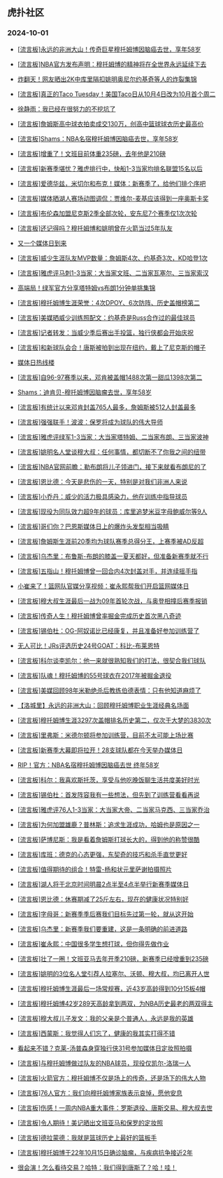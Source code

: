 ## 虎扑社区 
### 2024-10-01

+ [[流言板]永远的非洲大山！传奇巨星穆托姆博因脑癌去世，享年58岁](https://bbs.hupu.com/628189557.html)

+ [[流言板]NBA官方发布声明：穆托姆博的精神将在全世界永远延续下去](https://bbs.hupu.com/628189644.html)

+ [炸翻天！网友晒出2K中库里隔扣姚明奥尼尔约基奇等人的炸裂集锦](https://bbs.hupu.com/628188430.html)

+ [[流言板]真正的Taco Tuesday！美国Taco日从10月4日改为10月首个周二](https://bbs.hupu.com/628189538.html)

+ [徐静雨：我已经在很努力的不挖坑了](https://bbs.hupu.com/628188217.html)

+ [[流言板]詹姆斯高中球衣拍卖成交130万，创高中篮球球衣历史最高价](https://bbs.hupu.com/628187889.html)

+ [[流言板]Shams：NBA名宿穆托姆博因脑癌去世，享年58岁](https://bbs.hupu.com/628189558.html)

+ [[流言板]增重了！文班目前体重235磅，去年他是210磅](https://bbs.hupu.com/628189247.html)

+ [[流言板]新赛季堪忧？雅虎排行中，快船1-3当家均排名联盟15名以后](https://bbs.hupu.com/628188396.html)

+ [[流言板]爱德华兹，米切尔和布克！媒体：新赛季了，给他们排个序吧](https://bbs.hupu.com/628188582.html)

+ [[流言板]媒体晒湖人赛场动图调侃：贾维尔-麦基应该得到一座奥斯卡奖](https://bbs.hupu.com/628186894.html)

+ [[流言板]布伦森加盟尼克斯2季全部次轮，安东尼7个赛季仅1次次轮](https://bbs.hupu.com/628189250.html)

+ [[流言板]还记得吗？穆托姆博和姚明曾在火箭当过5年队友](https://bbs.hupu.com/628189599.html)

+ [又一个媒体日到来](https://bbs.hupu.com/628189422.html)

+ [[流言板]威少生涯队友MVP数量：詹姆斯4次、约基奇3次，KD哈登1次](https://bbs.hupu.com/628187990.html)

+ [[流言板]雅虎评马刺1-3当家：大当家文班、二当家瓦塞尔、三当家索汉](https://bbs.hupu.com/628188585.html)

+ [高端局！绿军官方分享塔特姆vs布朗1分钟单挑集锦](https://bbs.hupu.com/628188368.html)

+ [[流言板]穆托姆博生涯荣誉：4次DPOY、6次防阵、历史盖帽榜第二](https://bbs.hupu.com/628189699.html)

+ [[流言板]美媒晒威少训练照配文：约基奇是Russ合作过的最佳球员](https://bbs.hupu.com/628184410.html)

+ [[流言板]记者转发：当威少季后赛出手投篮，独行侠都会开始庆祝](https://bbs.hupu.com/628184239.html)

+ [[流言板]和新球队会合！唐斯被拍到出现在纽约，戴上了尼克斯的帽子](https://bbs.hupu.com/628189200.html)

+ [媒体日热线楼](https://bbs.hupu.com/628189288.html)

+ [[流言板]自96-97赛季以来，邓肯被盖帽1488次第一甜瓜1398次第二](https://bbs.hupu.com/628184103.html)

+ [Shams：迪肯贝-穆托姆博因脑瘤去世，享年58岁](https://bbs.hupu.com/628189543.html)

+ [[流言板]有统计以来邓肯封盖765人最多，詹姆斯被512人封盖最多](https://bbs.hupu.com/628183936.html)

+ [[流言板]强强联手！波波：保罗将成为球队的伟大导师](https://bbs.hupu.com/628189358.html)

+ [[流言板]雅虎评绿军1-3当家：大当家塔特姆、二当家布朗、三当家波神](https://bbs.hupu.com/628187849.html)

+ [[流言板]姚明名人堂谈穆大叔：任何事情，都切断不了你我之间的纽带](https://bbs.hupu.com/628189750.html)

+ [[流言板]NBA官网前瞻：勒布朗将儿子领进门，接下来就看布朗尼的了](https://bbs.hupu.com/628186791.html)

+ [[流言板]恩比德：今天是悲伤的一天，特别是对我们非洲人来说](https://bbs.hupu.com/628189958.html)

+ [[流言板]小乔丹：威少的活力极具感染力，他在训练中指导球员](https://bbs.hupu.com/628188840.html)

+ [[流言板]现役为同队效力超9年的球员：库里追梦米豆字母鲍威尔等9人](https://bbs.hupu.com/628188956.html)

+ [[流言板]哥们你？巴恩斯媒体日上的爆炸头发型相当吸睛](https://bbs.hupu.com/628189530.html)

+ [[流言板]詹姆斯生涯前20季均为球队赛季总得分王，上赛季被AD反超](https://bbs.hupu.com/628187558.html)

+ [[流言板]乌杰里：布鲁斯-布朗的膝盖一夏天都好，但准备新赛季就不行](https://bbs.hupu.com/628189098.html)

+ [[流言板]五指山！穆托姆博曾一回合内4次封盖对手，并连续摇手指](https://bbs.hupu.com/628189840.html)

+ [小崔来了！篮网队官媒分享视频：崔永熙帮我们开启篮网媒体日](https://bbs.hupu.com/628189274.html)

+ [[流言板]穆大叔生涯最后一战为09年首轮次战，与奥登相撞后赛季报销](https://bbs.hupu.com/628189909.html)

+ [[流言板]传奇人生！穆托姆博曾率掘金完成历史首次黑八奇迹](https://bbs.hupu.com/628189753.html)

+ [[流言板]锡伯杜：OG-阿奴诺比已经康复，并且准备好参加训练营了](https://bbs.hupu.com/628189410.html)

+ [无人可比！JRs评选历史24号GOAT：科比-布莱恩特](https://bbs.hupu.com/628182915.html)

+ [[流言板]科尔谈李凯尔：他一来就很熟知我们的打法，很契合我们球队](https://bbs.hupu.com/628187895.html)

+ [[流言板]队魂！穆托姆博的55号球衣在2017年被掘金退役](https://bbs.hupu.com/628189806.html)

+ [[流言板]美媒回顾98年米勒绝杀后教练伯德表情：只有他知道麻烦了](https://bbs.hupu.com/628187774.html)

+ [【洛城里】永远的非洲大山：回顾穆托姆博职业生涯经典名场面](https://bbs.hupu.com/628189770.html)

+ [[流言板]穆托姆博生涯3297次盖帽排名历史第二，仅次于大梦的3830次](https://bbs.hupu.com/628189870.html)

+ [[流言板]里弗斯：米德尔顿将参加训练营，目前不太可能上场比赛](https://bbs.hupu.com/628189163.html)

+ [[流言板]新赛季大幕即将拉开！28支球队都在今天举办媒体日](https://bbs.hupu.com/628189321.html)

+ [RIP！官方：NBA名宿穆托姆博因脑癌去世 终年58岁](https://bbs.hupu.com/628189574.html)

+ [[流言板]科尔：我喜欢斯托茨，享受与他吃晚饭聊生活共度美好时光](https://bbs.hupu.com/628188630.html)

+ [[流言板]锡伯杜：首发阵容我有一些想法，但先到了训练营看看再说](https://bbs.hupu.com/628189281.html)

+ [[流言板]雅虎评76人1-3当家：大当家大帝、二当家马克西、三当家乔治](https://bbs.hupu.com/628188972.html)

+ [[流言板]为何加盟雄鹿？普林斯：追求生涯成功，哈姆也是原因之一](https://bbs.hupu.com/628189854.html)

+ [[流言板]萨博尼斯：我是看着詹姆斯打球长大的，得到他的称赞很酷](https://bbs.hupu.com/628185562.html)

+ [[流言板]库班：德克的心态更强，东契奇的技巧和杀手直觉更好](https://bbs.hupu.com/628189307.html)

+ [[流言板]值得期待的组合！特雷-杨和状元里萨谢拍摄照片](https://bbs.hupu.com/628189456.html)

+ [[流言板]湖人将于北京时间明晨2点半至4点半举行新赛季媒体日](https://bbs.hupu.com/628189875.html)

+ [[流言板]恩比德：休赛期减了25斤左右，现在的健康状况特别好](https://bbs.hupu.com/628189907.html)

+ [[流言板]字母哥：新赛季季后赛我们目标先过第一轮，就从这开始](https://bbs.hupu.com/628189845.html)

+ [[流言板]乌杰里：新赛季我们要重建，这是一条明确的前进道路](https://bbs.hupu.com/628189042.html)

+ [[流言板]崔永熙：中国很多学生想打球，但你得先做作业](https://bbs.hupu.com/628190237.html)

+ [[流言板]壮了一圈！文班亚马去年开季210磅，新赛季已经增重到235磅](https://bbs.hupu.com/628190329.html)

+ [[流言板]姚明的3位名人堂引荐人拉塞尔、沃顿、穆大叔，均已离开人世](https://bbs.hupu.com/628190272.html)

+ [[流言板]穆托姆博生涯最后一场常规赛，近43岁高龄得到10分15板4帽](https://bbs.hupu.com/628189973.html)

+ [[流言板]穆托姆博42岁289天高龄拿到两双，为NBA历史最老的两双得主](https://bbs.hupu.com/628190163.html)

+ [[流言板]穆大叔儿子发文：我的父亲是个普通人，永远是我的英雄](https://bbs.hupu.com/628190045.html)

+ [[流言板]西蒙斯：我觉得人们忘了，健康的我其实打得不错](https://bbs.hupu.com/628190308.html)

+ [看起来不错？克莱-汤普森身穿独行侠31号参加媒体日定妆照拍摄](https://bbs.hupu.com/628190252.html)

+ [[流言板]与穆托姆博做过队友的NBA球员，现役仅凯尔-洛瑞一人](https://bbs.hupu.com/628190040.html)

+ [[流言板]火箭官方：穆托姆博不仅是场上的传奇，还是场下的伟大人物](https://bbs.hupu.com/628190119.html)

+ [[流言板]76人官方：我们向穆托姆博家族表示哀悼，愿他安息](https://bbs.hupu.com/628190118.html)

+ [[流言板]伤感！一周内NBA重大事件：罗斯退役、唐斯交易、穆大叔去世](https://bbs.hupu.com/628190218.html)

+ [[流言板]令人期待！美记晒出文班亚马和保罗的定妆照](https://bbs.hupu.com/628190364.html)

+ [[流言板]德拉蒙德：我就是篮球历史上最好的篮板手](https://bbs.hupu.com/628190533.html)

+ [[流言板]穆托姆博于22年10月15日确诊脑瘤，与疾病抗争接近2年](https://bbs.hupu.com/628190373.html)

+ [很会演！怎么看待交易？哈特：我们得到唐斯了？哈！哇！](https://bbs.hupu.com/628190145.html)

